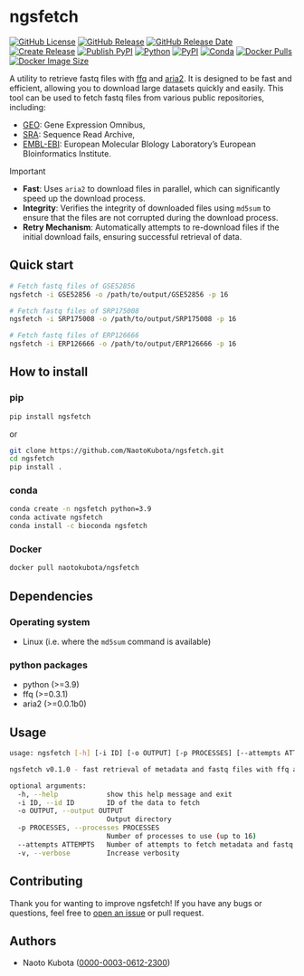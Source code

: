 # ngsfetch

[![GitHub License](https://img.shields.io/github/license/NaotoKubota/ngsfetch)](https://github.com/NaotoKubota/ngsfetch/blob/main/LICENSE)
[![GitHub Release](https://img.shields.io/github/v/release/NaotoKubota/ngsfetch?style=flat)](https://github.com/NaotoKubota/ngsfetch/releases)
[![GitHub Release Date](https://img.shields.io/github/release-date/NaotoKubota/ngsfetch)](https://github.com/NaotoKubota/ngsfetch/releases)
[![Create Release](https://github.com/NaotoKubota/ngsfetch/actions/workflows/release.yaml/badge.svg)](https://github.com/NaotoKubota/ngsfetch/actions/workflows/release.yaml)
[![Publish PyPI](https://github.com/NaotoKubota/ngsfetch/actions/workflows/publish.yaml/badge.svg)](https://github.com/NaotoKubota/ngsfetch/actions/workflows/publish.yaml)
[![Python](https://img.shields.io/pypi/pyversions/ngsfetch.svg?label=Python&color=blue)](https://pypi.org/project/ngsfetch/)
[![PyPI](https://img.shields.io/pypi/v/ngsfetch.svg?label=PyPI&color=orange)](https://pypi.org/project/ngsfetch/)
[![Conda](https://img.shields.io/conda/v/bioconda/ngsfetch?color=3EB049)](https://anaconda.org/bioconda/ngsfetch)
[![Docker Pulls](https://img.shields.io/docker/pulls/naotokubota/ngsfetch)](https://hub.docker.com/r/naotokubota/ngsfetch)
[![Docker Image Size](https://img.shields.io/docker/image-size/naotokubota/ngsfetch)](https://hub.docker.com/r/naotokubota/ngsfetch)

A utility to retrieve fastq files with [ffq](https://github.com/pachterlab/ffq) and [aria2](https://aria2.github.io/). It is designed to be fast and efficient, allowing you to download large datasets quickly and easily. This tool can be used to fetch fastq files from various public repositories, including:

- [GEO](https://www.ncbi.nlm.nih.gov/geo/): Gene Expression Omnibus,
- [SRA](https://www.ncbi.nlm.nih.gov/sra): Sequence Read Archive,
- [EMBL-EBI](https://www.ebi.ac.uk/): European Molecular BIology Laboratory’s European BIoinformatics Institute.

> [!IMPORTANT]
> - **Fast**: Uses `aria2` to download files in parallel, which can significantly speed up the download process.
> - **Integrity**: Verifies the integrity of downloaded files using `md5sum` to ensure that the files are not corrupted during the download process.
> - **Retry Mechanism**: Automatically attempts to re-download files if the initial download fails, ensuring successful retrieval of data.

## Quick start

```bash
# Fetch fastq files of GSE52856
ngsfetch -i GSE52856 -o /path/to/output/GSE52856 -p 16

# Fetch fastq files of SRP175008
ngsfetch -i SRP175008 -o /path/to/output/SRP175008 -p 16

# Fetch fastq files of ERP126666
ngsfetch -i ERP126666 -o /path/to/output/ERP126666 -p 16
```

## How to install

### pip

```bash
pip install ngsfetch
```

or

```bash
git clone https://github.com/NaotoKubota/ngsfetch.git
cd ngsfetch
pip install .
```

### conda

```bash
conda create -n ngsfetch python=3.9
conda activate ngsfetch
conda install -c bioconda ngsfetch
```

### Docker

```bash
docker pull naotokubota/ngsfetch
```

## Dependencies

### Operating system

- Linux (i.e. where the `md5sum` command is available)

### python packages

- python (>=3.9)
- ffq (>=0.3.1)
- aria2 (>=0.0.1b0)

## Usage

```bash
usage: ngsfetch [-h] [-i ID] [-o OUTPUT] [-p PROCESSES] [--attempts ATTEMPTS] [-v]

ngsfetch v0.1.0 - fast retrieval of metadata and fastq files with ffq and aria2c

optional arguments:
  -h, --help            show this help message and exit
  -i ID, --id ID        ID of the data to fetch
  -o OUTPUT, --output OUTPUT
                        Output directory
  -p PROCESSES, --processes PROCESSES
                        Number of processes to use (up to 16)
  --attempts ATTEMPTS   Number of attempts to fetch metadata and fastq files
  -v, --verbose         Increase verbosity
```

## Contributing

Thank you for wanting to improve ngsfetch! If you have any bugs or questions, feel free to [open an issue](https://github.com/NaotoKubota/ngsfetch/issues) or pull request.

## Authors

- Naoto Kubota ([0000-0003-0612-2300](https://orcid.org/0000-0003-0612-2300))

